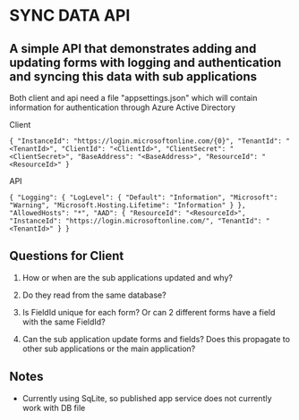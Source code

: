 ﻿# SYNC DATA API
## A simple API that demonstrates adding and updating forms with logging and authentication and syncing this data with sub applications

Both client and api need a file "appsettings.json" which will contain information for authentication through Azure Active Directory

Client

`{
  "InstanceId": "https://login.microsoftonline.com/{0}",
  "TenantId": "<TenantId>",
  "ClientId": "<ClientId>",
  "ClientSecret": "<ClientSecret>",
  "BaseAddress": "<BaseAddress>",
  "ResourceId": "<ResourceId>"
}`

API

`{
  "Logging": {
    "LogLevel": {
      "Default": "Information",
      "Microsoft": "Warning",
      "Microsoft.Hosting.Lifetime": "Information"
    }
  },
  "AllowedHosts": "*",
  "AAD": {
    "ResourceId": "<ResourceId>",
    "InstanceId": "https://login.microsoftonline.com/",
    "TenantId": "<TenantId>"
  }
}`

## Questions for Client

1. How or when are the sub applications updated and why?

2. Do they read from the same database?

3. Is FieldId unique for each form? Or can 2 different forms have a field with the same FieldId? 

4. Can the sub application update forms and fields? Does this propagate to other sub applications or the main application?

## Notes
- Currently using SqLite, so published app service does not currently work with DB file
